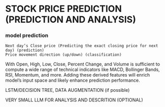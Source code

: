 # STOCK PRICE PREDICTION (PREDICTION AND ANALYSIS)


### model prediction 
    Next day’s Close price (Predicting the exact closing price for next day) (prediction)
    Price movement direction (up/down) (classification)

With Open, High, Low, Close, Percent Change, and Volume is sufficient to compute a wide range of technical indicators like MACD, Bollinger Bands, RSI, Momentum, and more. Adding these derived features will enrich model’s input space and likely enhance prediction performance.


LSTM/DECISION TREE, DATA AUGMENTATION (if possible)

VERY SMALL LLM FOR ANALYSIS AND DESCRITION (OPTIONAL)
